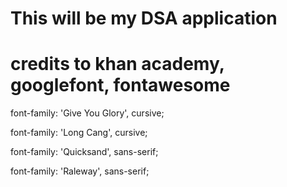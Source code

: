 # This will be my DSA application
# credits to khan academy, googlefont, fontawesome

font-family: 'Give You Glory', cursive;

font-family: 'Long Cang', cursive;

font-family: 'Quicksand', sans-serif;

font-family: 'Raleway', sans-serif;